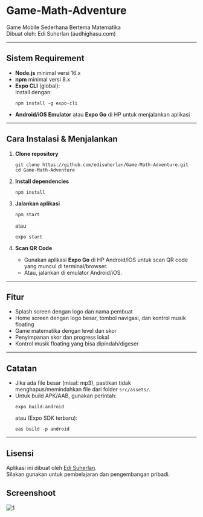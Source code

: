 # Game-Math-Adventure

Game Mobile Sederhana Bertema Matematika  
Dibuat oleh: Edi Suherlan (audhighasu.com)

---

## Sistem Requirement

- **Node.js** minimal versi 16.x
- **npm** minimal versi 8.x
- **Expo CLI** (global):  
  Install dengan:  
  ```
  npm install -g expo-cli
  ```
- **Android/iOS Emulator** atau **Expo Go** di HP untuk menjalankan aplikasi

---

## Cara Instalasi & Menjalankan

1. **Clone repository**
   ```
   git clone https://github.com/edisuherlan/Game-Math-Adventure.git
   cd Game-Math-Adventure
   ```

2. **Install dependencies**
   ```
   npm install
   ```

3. **Jalankan aplikasi**
   ```
   npm start
   ```
   atau
   ```
   expo start
   ```

4. **Scan QR Code**
   - Gunakan aplikasi **Expo Go** di HP Android/iOS untuk scan QR code yang muncul di terminal/browser.
   - Atau, jalankan di emulator Android/iOS.

---

## Fitur

- Splash screen dengan logo dan nama pembuat
- Home screen dengan logo besar, tombol navigasi, dan kontrol musik floating
- Game matematika dengan level dan skor
- Penyimpanan skor dan progress lokal
- Kontrol musik floating yang bisa dipindah/digeser

---

## Catatan

- Jika ada file besar (misal: mp3), pastikan tidak menghapus/memindahkan file dari folder `src/assets/`.
- Untuk build APK/AAB, gunakan perintah:
  ```
  expo build:android
  ```
  atau (Expo SDK terbaru):
  ```
  eas build -p android
  ```

---

## Lisensi

Aplikasi ini dibuat oleh [Edi Suherlan](https://audhighasu.com).  
Silakan gunakan untuk pembelajaran dan pengembangan pribadi.

## Screenshoot

![1](https://github.com/user-attachments/assets/e9c95b41-aa2c-4381-9a61-016ca2f5abd5)


